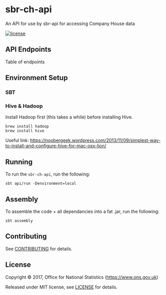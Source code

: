 # sbr-ch-api
An API for use by sbr-api for accessing Company House data

[![license](https://img.shields.io/github/license/mashape/apistatus.svg)]()

## API Endpoints

Table of endpoints

## Environment Setup

### SBT

### Hive & Hadoop

Install Hadoop first (this takes a while) before installing Hive.

```shell
brew install hadoop
brew install hive
```

Useful link:
https://noobergeek.wordpress.com/2013/11/09/simplest-way-to-install-and-configure-hive-for-mac-osx-lion/

## Running

To run the `sbr-ch-api`, run the following:

``` shell
sbt api/run -Denvironment=local
```

## Assembly

To assemble the code + all dependancies into a fat .jar, run the following:

```shell
sbt assembly
```

## Contributing

See [CONTRIBUTING](CONTRIBUTING.md) for details.

## License

Copyright ©‎ 2017, Office for National Statistics (https://www.ons.gov.uk)

Released under MIT license, see [LICENSE](LICENSE.md) for details.
